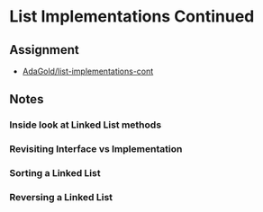 # List Implementations Continued

## Assignment
+ [AdaGold/list-implementations-cont](https://github.com/AdaGold/list-implementations-cont)

## Notes

### Inside look at Linked List methods

### Revisiting Interface vs Implementation

### Sorting a Linked List

### Reversing a Linked List
